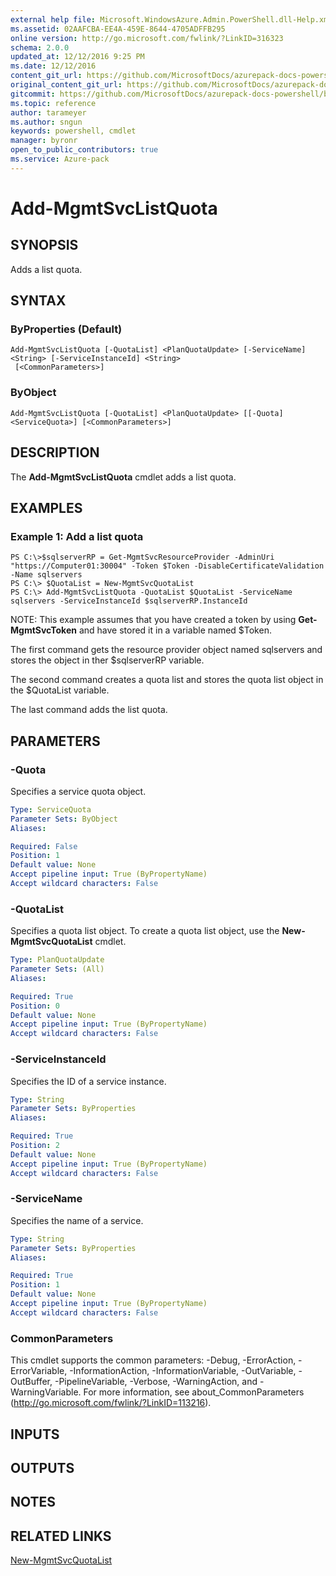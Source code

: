 ```yaml
---
external help file: Microsoft.WindowsAzure.Admin.PowerShell.dll-Help.xml
ms.assetid: 02AAFCBA-EE4A-459E-8644-4705ADFFB295
online version: http://go.microsoft.com/fwlink/?LinkID=316323
schema: 2.0.0
updated_at: 12/12/2016 9:25 PM
ms.date: 12/12/2016
content_git_url: https://github.com/MicrosoftDocs/azurepack-docs-powershell/blob/master/AzurePack-cmdlets/Administration/v1.0/Add-MgmtSvcListQuota.md
original_content_git_url: https://github.com/MicrosoftDocs/azurepack-docs-powershell/blob/master/AzurePack-cmdlets/Administration/v1.0/Add-MgmtSvcListQuota.md
gitcommit: https://github.com/MicrosoftDocs/azurepack-docs-powershell/blob/b83cde31c8e8df3140400b62cc6698cfc8f37a47/AzurePack-cmdlets/Administration/v1.0/Add-MgmtSvcListQuota.md
ms.topic: reference
author: tarameyer
ms.author: sngun
keywords: powershell, cmdlet
manager: byronr
open_to_public_contributors: true
ms.service: Azure-pack
---
```


# Add-MgmtSvcListQuota

## SYNOPSIS
Adds a list quota.

## SYNTAX

### ByProperties (Default)
```
Add-MgmtSvcListQuota [-QuotaList] <PlanQuotaUpdate> [-ServiceName] <String> [-ServiceInstanceId] <String>
 [<CommonParameters>]
```

### ByObject
```
Add-MgmtSvcListQuota [-QuotaList] <PlanQuotaUpdate> [[-Quota] <ServiceQuota>] [<CommonParameters>]
```

## DESCRIPTION
The **Add-MgmtSvcListQuota** cmdlet adds a list quota.

## EXAMPLES

### Example 1: Add a list quota
```
PS C:\>$sqlserverRP = Get-MgmtSvcResourceProvider -AdminUri "https://Computer01:30004" -Token $Token -DisableCertificateValidation -Name sqlservers
PS C:\> $QuotaList = New-MgmtSvcQuotaList
PS C:\> Add-MgmtSvcListQuota -QuotaList $QuotaList -ServiceName sqlservers -ServiceInstanceId $sqlserverRP.InstanceId
```

NOTE: This example assumes that you have created a token by using **Get-MgmtSvcToken** and have stored it in a variable named $Token.

The first command gets the resource provider object named sqlservers and stores the object in ther $sqlserverRP variable.

The second command creates a quota list and stores the quota list object in the $QuotaList variable.

The last command adds the list quota.

## PARAMETERS

### -Quota
Specifies a service quota object.

```yaml
Type: ServiceQuota
Parameter Sets: ByObject
Aliases: 

Required: False
Position: 1
Default value: None
Accept pipeline input: True (ByPropertyName)
Accept wildcard characters: False
```

### -QuotaList
Specifies a quota list object.
To create a quota list object, use the **New-MgmtSvcQuotaList** cmdlet.

```yaml
Type: PlanQuotaUpdate
Parameter Sets: (All)
Aliases: 

Required: True
Position: 0
Default value: None
Accept pipeline input: True (ByPropertyName)
Accept wildcard characters: False
```

### -ServiceInstanceId
Specifies the ID of a service instance.

```yaml
Type: String
Parameter Sets: ByProperties
Aliases: 

Required: True
Position: 2
Default value: None
Accept pipeline input: True (ByPropertyName)
Accept wildcard characters: False
```

### -ServiceName
Specifies the name of a service.

```yaml
Type: String
Parameter Sets: ByProperties
Aliases: 

Required: True
Position: 1
Default value: None
Accept pipeline input: True (ByPropertyName)
Accept wildcard characters: False
```

### CommonParameters
This cmdlet supports the common parameters: -Debug, -ErrorAction, -ErrorVariable, -InformationAction, -InformationVariable, -OutVariable, -OutBuffer, -PipelineVariable, -Verbose, -WarningAction, and -WarningVariable. For more information, see about_CommonParameters (http://go.microsoft.com/fwlink/?LinkID=113216).

## INPUTS

## OUTPUTS

## NOTES

## RELATED LINKS

[New-MgmtSvcQuotaList](xref:Administration/v1.0/New-MgmtSvcQuotaList.md)


